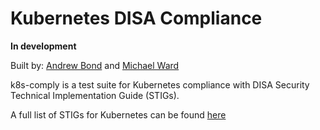 # Kubernetes DISA Compliance

**In development**

Built by: [Andrew Bond](https://github.com/aabond) and [Michael Ward](https://github.com/mward29)

k8s-comply is a test suite for Kubernetes compliance with DISA Security Technical Implementation Guide (STIGs).

A full list of STIGs for Kubernetes can be found [here](https://stigviewer.com/stig/kubernetes)

